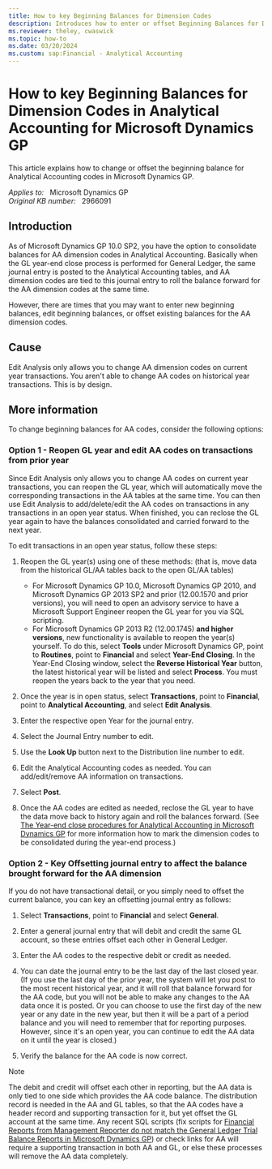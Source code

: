 ```yaml
---
title: How to key Beginning Balances for Dimension Codes
description: Introduces how to enter or offset Beginning Balances for Dimension Codes in Analytical Accounting for Microsoft Dynamics GP.
ms.reviewer: theley, cwaswick
ms.topic: how-to
ms.date: 03/20/2024
ms.custom: sap:Financial - Analytical Accounting
---
```

# How to key Beginning Balances for Dimension Codes in Analytical Accounting for Microsoft Dynamics GP

This article explains how to change or offset the beginning balance for Analytical Accounting codes in Microsoft Dynamics GP.

_Applies to:_ &nbsp; Microsoft Dynamics GP  
_Original KB number:_ &nbsp; 2966091

## Introduction

As of Microsoft Dynamics GP 10.0 SP2, you have the option to consolidate balances for AA dimension codes in Analytical Accounting. Basically when the GL year-end close process is performed for General Ledger, the same journal entry is posted to the Analytical Accounting tables, and AA dimension codes are tied to this journal entry to roll the balance forward for the AA dimension codes at the same time.

However, there are times that you may want to enter new beginning balances, edit beginning balances, or offset existing balances for the AA dimension codes.

## Cause

Edit Analysis only allows you to change AA dimension codes on current year transactions. You aren't able to change AA codes on historical year transactions. This is by design.

## More information

To change beginning balances for AA codes, consider the following options:

### Option 1 - Reopen GL year and edit AA codes on transactions from prior year

Since Edit Analysis only allows you to change AA codes on current year transactions, you can reopen the GL year, which will automatically move the corresponding transactions in the AA tables at the same time. You can then use Edit Analysis  to add/delete/edit the AA codes on transactions in any transactions in an open year status. When finished, you can reclose the GL year again to have the balances consolidated and carried forward to the next year.

To edit transactions in an open year status, follow these steps:

1. Reopen the GL year(s) using one of these methods: (that is, move data from the historical GL/AA tables back to the open GL/AA tables)

    - For Microsoft Dynamics GP 10.0, Microsoft Dynamics GP 2010, and Microsoft Dynamics GP 2013 SP2 and prior (12.00.1570 and prior versions), you will need to open an advisory service to have a Microsoft Support Engineer reopen the GL year for you via SQL scripting.
    - For Microsoft Dynamics GP 2013 R2 (12.00.1745) **and higher versions**, new functionality is available to reopen the year(s) yourself. To do this, select **Tools** under Microsoft Dynamics GP, point to **Routines**, point to **Financial** and select **Year-End Closing**. In the Year-End Closing window, select the **Reverse Historical Year** button, the latest historical year will be listed and select **Process**. You must reopen the years back to the year that you need.

2. Once the year is in open status, select **Transactions**, point to **Financial**, point to **Analytical Accounting**, and select **Edit Analysis**.
3. Enter the respective open Year for the journal entry.
4. Select the Journal Entry number to edit.
5. Use the **Look Up** button next to the Distribution line number to edit.
6. Edit the Analytical Accounting codes as needed. You can add/edit/remove AA information on transactions.
7. Select **Post**.

8. Once the AA codes are edited as needed, reclose the GL year to have the data move back to history again and roll the balances forward. (See [The Year-end close procedures for Analytical Accounting in Microsoft Dynamics GP](https://support.microsoft.com/topic/kb-the-year-end-close-procedures-for-analytical-accounting-in-microsoft-dynamics-gp-41f3e9d4-d3c7-95b2-e144-0e8b640ddb44) for more information how to mark the dimension codes to be consolidated during the year-end process.)

### Option 2 - Key Offsetting journal entry to affect the balance brought forward for the AA dimension

If you do not have transactional detail, or you simply need to offset the current balance, you can key an offsetting journal entry as follows:

1. Select **Transactions**, point to **Financial** and select **General**.
2. Enter a general journal entry that will debit and credit the same GL account, so these entries offset each other in General Ledger.
3. Enter the AA codes to the respective debit or credit as needed.

4. You can date the journal entry to be the last day of the last closed year. (If you use the last day of the prior year, the system will let you post to the most recent historical year, and it will roll that balance forward for the AA code, but you will not be able to make any changes to the AA data once it is posted. Or you can choose to use the first day of the new year or any date in the new year, but then it will be a part of a period balance and you will need to remember that for reporting purposes. However, since it's an open year, you can continue to edit the AA data on it until the year is closed.)

5. Verify the balance for the AA code is now correct.

> [!NOTE]
> The debit and credit will offset each other in reporting, but the AA data is only tied to one side which provides the AA code balance. The distribution record is needed in the AA and GL tables, so that the AA codes have a header record and supporting transaction for it, but yet offset the GL account at the same time. Any recent SQL scripts (fix scripts for [Financial Reports from Management Reporter do not match the General Ledger Trial Balance Reports in Microsoft Dynamics GP](https://support.microsoft.com/topic/kb-financial-reports-from-management-reporter-do-not-match-the-general-ledger-trial-balance-reports-in-microsoft-dynamics-gp-386fa248-6460-e156-08ea-aaff0531c97b)) or check links for AA will require a supporting transaction in both AA and GL, or else these processes will remove the AA data completely.

